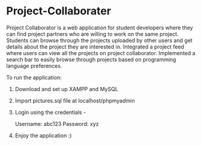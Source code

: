 # Project-Collaborater
Project Collaborator is a web application for student developers where they can find project partners who are willing to work on the same project. Students can browse through the projects uploaded by other users and get details about the project they are interested in. Integrated a project feed where users can view all the projects on project collaborator. Implemented a search bar to easily browse through projects based on programming language preferences.

To run the application:
1. Download and set up XAMPP and MySQL
2. Import pictures.sql file at localhost/phpmyadmin
3. Login using the credentials -
    
    Username: abc123
    Password: xyz
4. Enjoy the application :)
